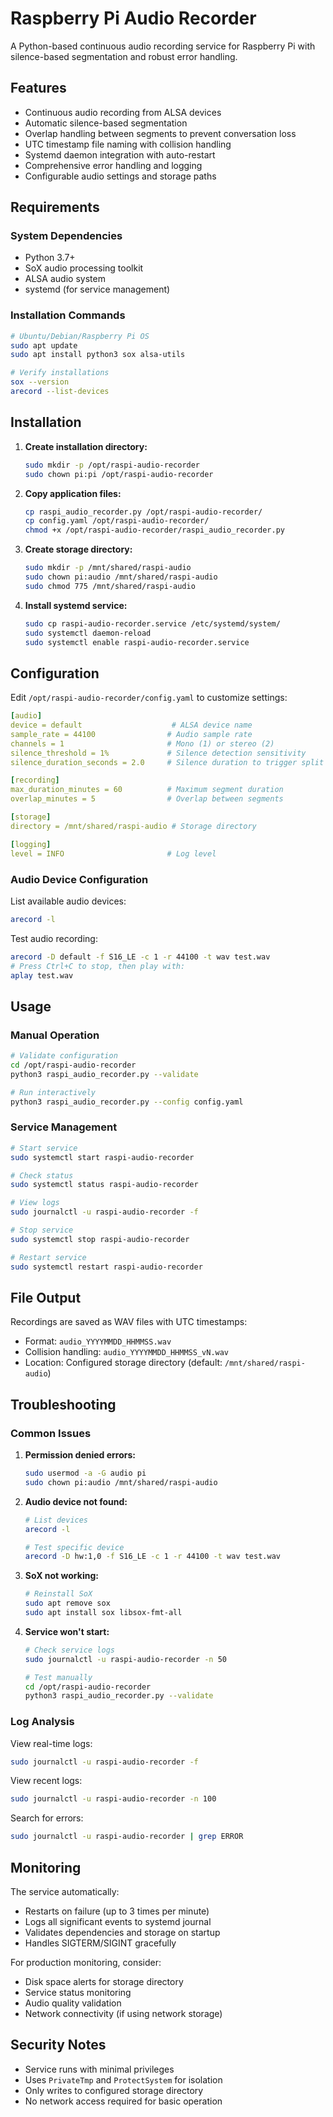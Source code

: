 # Raspberry Pi Audio Recorder

A Python-based continuous audio recording service for Raspberry Pi with silence-based segmentation and robust error handling.

## Features

- Continuous audio recording from ALSA devices
- Automatic silence-based segmentation
- Overlap handling between segments to prevent conversation loss
- UTC timestamp file naming with collision handling
- Systemd daemon integration with auto-restart
- Comprehensive error handling and logging
- Configurable audio settings and storage paths

## Requirements

### System Dependencies
- Python 3.7+
- SoX audio processing toolkit
- ALSA audio system
- systemd (for service management)

### Installation Commands
```bash
# Ubuntu/Debian/Raspberry Pi OS
sudo apt update
sudo apt install python3 sox alsa-utils

# Verify installations
sox --version
arecord --list-devices
```

## Installation

1. **Create installation directory:**
   ```bash
   sudo mkdir -p /opt/raspi-audio-recorder
   sudo chown pi:pi /opt/raspi-audio-recorder
   ```

2. **Copy application files:**
   ```bash
   cp raspi_audio_recorder.py /opt/raspi-audio-recorder/
   cp config.yaml /opt/raspi-audio-recorder/
   chmod +x /opt/raspi-audio-recorder/raspi_audio_recorder.py
   ```

3. **Create storage directory:**
   ```bash
   sudo mkdir -p /mnt/shared/raspi-audio
   sudo chown pi:audio /mnt/shared/raspi-audio
   sudo chmod 775 /mnt/shared/raspi-audio
   ```

4. **Install systemd service:**
   ```bash
   sudo cp raspi-audio-recorder.service /etc/systemd/system/
   sudo systemctl daemon-reload
   sudo systemctl enable raspi-audio-recorder.service
   ```

## Configuration

Edit `/opt/raspi-audio-recorder/config.yaml` to customize settings:

```yaml
[audio]
device = default                    # ALSA device name
sample_rate = 44100                # Audio sample rate
channels = 1                       # Mono (1) or stereo (2)
silence_threshold = 1%             # Silence detection sensitivity
silence_duration_seconds = 2.0     # Silence duration to trigger split

[recording]
max_duration_minutes = 60          # Maximum segment duration
overlap_minutes = 5                # Overlap between segments

[storage]
directory = /mnt/shared/raspi-audio # Storage directory

[logging]
level = INFO                       # Log level
```

### Audio Device Configuration

List available audio devices:
```bash
arecord -l
```

Test audio recording:
```bash
arecord -D default -f S16_LE -c 1 -r 44100 -t wav test.wav
# Press Ctrl+C to stop, then play with:
aplay test.wav
```

## Usage

### Manual Operation
```bash
# Validate configuration
cd /opt/raspi-audio-recorder
python3 raspi_audio_recorder.py --validate

# Run interactively
python3 raspi_audio_recorder.py --config config.yaml
```

### Service Management
```bash
# Start service
sudo systemctl start raspi-audio-recorder

# Check status
sudo systemctl status raspi-audio-recorder

# View logs
sudo journalctl -u raspi-audio-recorder -f

# Stop service
sudo systemctl stop raspi-audio-recorder

# Restart service
sudo systemctl restart raspi-audio-recorder
```

## File Output

Recordings are saved as WAV files with UTC timestamps:
- Format: `audio_YYYYMMDD_HHMMSS.wav`
- Collision handling: `audio_YYYYMMDD_HHMMSS_vN.wav`
- Location: Configured storage directory (default: `/mnt/shared/raspi-audio`)

## Troubleshooting

### Common Issues

1. **Permission denied errors:**
   ```bash
   sudo usermod -a -G audio pi
   sudo chown pi:audio /mnt/shared/raspi-audio
   ```

2. **Audio device not found:**
   ```bash
   # List devices
   arecord -l
   
   # Test specific device
   arecord -D hw:1,0 -f S16_LE -c 1 -r 44100 -t wav test.wav
   ```

3. **SoX not working:**
   ```bash
   # Reinstall SoX
   sudo apt remove sox
   sudo apt install sox libsox-fmt-all
   ```

4. **Service won't start:**
   ```bash
   # Check service logs
   sudo journalctl -u raspi-audio-recorder -n 50
   
   # Test manually
   cd /opt/raspi-audio-recorder
   python3 raspi_audio_recorder.py --validate
   ```

### Log Analysis

View real-time logs:
```bash
sudo journalctl -u raspi-audio-recorder -f
```

View recent logs:
```bash
sudo journalctl -u raspi-audio-recorder -n 100
```

Search for errors:
```bash
sudo journalctl -u raspi-audio-recorder | grep ERROR
```

## Monitoring

The service automatically:
- Restarts on failure (up to 3 times per minute)
- Logs all significant events to systemd journal
- Validates dependencies and storage on startup
- Handles SIGTERM/SIGINT gracefully

For production monitoring, consider:
- Disk space alerts for storage directory
- Service status monitoring
- Audio quality validation
- Network connectivity (if using network storage)

## Security Notes

- Service runs with minimal privileges
- Uses `PrivateTmp` and `ProtectSystem` for isolation
- Only writes to configured storage directory
- No network access required for basic operation